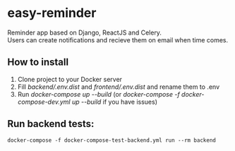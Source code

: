 # easy-reminder

Reminder app based on Django, ReactJS and Celery.  
Users can create notifications and recieve them on email when time comes. 

## How to install
1. Clone project to your Docker server
1. Fill *backend/.env.dist* and *frontend/.env.dist* and rename them to .env
3. Run *docker-compose up --build* (or *docker-compose -f docker-compose-dev.yml up --build* if you have issues) 

## Run backend tests:
```
docker-compose -f docker-compose-test-backend.yml run --rm backend
```